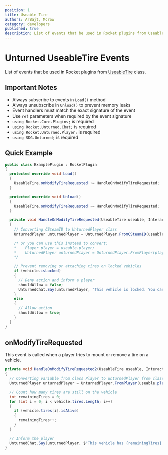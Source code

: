 ```yaml
---
position: 1
title: Useable Tire
authors: ArBajt, Mcrow
category: developers
published: true
description: List of events that be used in Rocket plugins from UseableTire class.
---
```

# Unturned UseableTire Events
List of events that be used in Rocket plugins from [UseableTire]() class.
## Important Notes
- Always subscribe to events in `Load()` method
- Always unsubscribe in `Unload()` to prevent memory leaks
- Event handlers must match the exact signature of the event
- Use `ref` parameters when required by the event signature
- `using Rocket.Core.Plugins;` is required
- `using Rocket.Unturned.Chat;` is required
- `using Rocket.Unturned.Player;` is required
- `using SDG.Unturned;` is required

## Quick Example
```csharp
public class ExamplePlugin : RocketPlugin
{
  protected override void Load()
  {
    UseableTire.onModifyTireRequested += HandleOnModifyTireRequested;
  }

  protected override void Unload()
  {
    UseableTire.onModifyTireRequested -= HandleOnModifyTireRequested;
  }

  private void HandleOnModifyTireRequested(UseableTire useable, InteractableVehicle vehicle, int wheelIndex, ref bool shouldAllow)
  {
    // Converting CSteamID to UnturnedPlayer class
    UnturnedPlayer unturnedPlayer = UnturnedPlayer.FromCSteamID(useable.player.channel.owner.playerID.steamID);

    /* or you can use this instead to convert:
    *    Player player = useable.player;
    *    UnturnedPlayer unturnedPlayer = UnturnedPlayer.FromPlayer(player);
    */

    // Prevent removing or attaching tires on locked vehicles
    if (vehicle.isLocked)
    {
      // Deny action and inform a player
      shouldAllow = false;
      UnturnedChat.Say(unturnedPlayer, "This vehicle is locked. You can't modify its tires");
    }
    else
    {
      // Allow action
      shouldAllow = true;
    }
  }
}
```

## onModifyTireRequested
This event is called when a player tries to mount or remove a tire on a vehicle.
```csharp
private void HandleOnModifyTireRequested2(UseableTire useable, InteractableVehicle vehicle, int wheelIndex, ref bool shouldAllow)
{
  // Converting variable from class Player to unturnedPlayer from class UnturnedPlayer
  UnturnedPlayer unturnedPlayer = UnturnedPlayer.FromPlayer(useable.player);

  // Count how many tires are still on the vehicle
  int remainingTires = 0;
  for (int i = 0; i < vehicle.tires.Length; i++)
  {
    if (vehicle.tires[i].isAlive)
    {
      remainingTires++;
    }
  }

  // Inform the player
  UnturnedChat.Say(unturnedPlayer, $"This vehicle has {remainingTires} tires remaining.", UnityEngine.Color.green);
}
```

